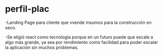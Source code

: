 # perfil-plac

-Landing Page para cliente que vvende insumos para la construcción en seco.

-Se eligió react como tecnología porque en un futuro puede que escale a  algo más grande, ya sea por rendimiento como facilidad para poder escalar la aplicación sin muchos problemas.
